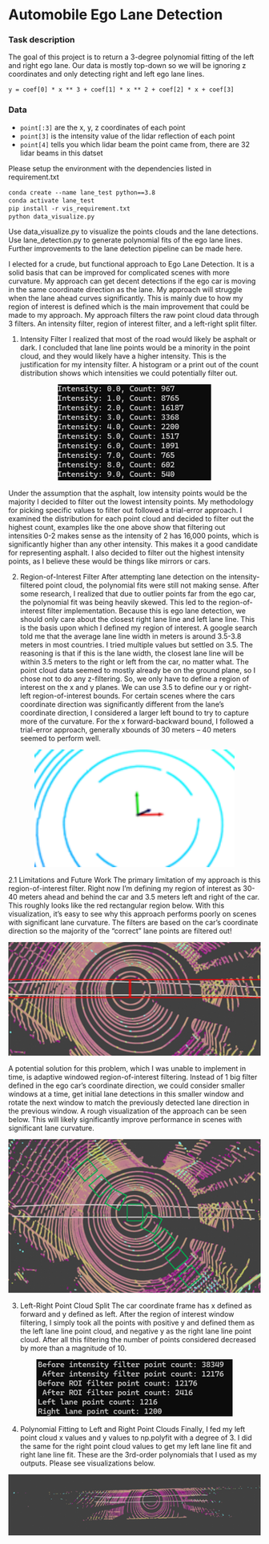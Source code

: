 # Automobile Ego Lane Detection


### Task description

The goal of this project is to return a 3-degree polynomial fitting of the left and right ego lane. Our data is mostly top-down so we will be ignoring z coordinates and only detecting right and left ego lane lines.
```
y = coef[0] * x ** 3 + coef[1] * x ** 2 + coef[2] * x + coef[3]
```

### Data 

+ `point[:3]` are the x, y, z coordinates of each point
+ `point[3]` is the intensity value of the lidar reflection of each point
+ `point[4]` tells you which lidar beam the point came from, there are 32 lidar beams in this datset

Please setup the environment with the dependencies listed in requirement.txt
```
conda create --name lane_test python==3.8
conda activate lane_test
pip install -r vis_requirement.txt
python data_visualize.py
```
Use data_visualize.py to visualize the points clouds and the lane detections.
Use lane_detection.py to generate polynomial fits of the ego lane lines. Further improvements to the lane detection pipeline can be made here.


I elected for a crude, but functional approach to Ego Lane Detection. It is a solid basis that can be improved for complicated scenes with more curvature. My approach can get decent detections if the ego car is moving in the same coordinate direction as the lane. My approach will struggle when the lane ahead curves significantly. This is mainly due to how my region of interest is defined which is the main improvement that could be made to my approach. My approach filters the raw point cloud data through 3 filters. An intensity filter, region of interest filter, and a left-right split filter. 

1.	Intensity Filter
I realized that most of the road would likely be asphalt or dark. I concluded that lane line points would be a minority in the point cloud, and they would likely have a higher intensity. This is the justification for my intensity filter. A histogram or a print out of the count distribution shows which intensities we could potentially filter out.

<p align="center">
  <img src="images/intensity_distribution.png" alt="Point Intensity Count Distribution">
</p>

Under the assumption that the asphalt, low intensity points would be the majority I decided to filter out the lowest intensity points. My methodology for picking specific values to filter out followed a trial-error approach. I examined the distribution for each point cloud and decided to filter out the highest count, examples like the one above show that filtering out intensities 0-2 makes sense as the intensity of 2 has 16,000 points, which is significantly higher than any other intensity. This makes it a good candidate for representing asphalt. I also decided to filter out the highest intensity points, as I believe these would be things like mirrors or cars. 




2.	Region-of-Interest Filter
After attempting lane detection on the intensity-filtered point cloud, the polynomial fits were still not making sense. After some research, I realized that due to outlier points far from the ego car, the polynomial fit was being heavily skewed. This led to the region-of-interest filter implementation. 
Because this is ego lane detection, we should only care about the closest right lane line and left lane line. This is the basis upon which I defined my region of interest. A google search told me that the average lane line width in meters is around 3.5-3.8 meters in most countries. I tried multiple values but settled on 3.5. The reasoning is that if this is the lane width, the closest lane line will be within 3.5 meters to the right or left from the car, no matter what. The point cloud data seemed to mostly already be on the ground plane, so I chose not to do any z-filtering. So, we only have to define a region of interest on the x and y planes. We can use 3.5 to define our y or right-left region-of-interest bounds. For certain scenes where the cars coordinate direction was significantly different from the lane’s coordinate direction, I considered a larger left bound to try to capture more of the curvature. For the x forward-backward bound, I followed a trial-error approach, generally xbounds of 30 meters – 40 meters seemed to perform well.
 
<p align="center">
  <img src="images/coordinate_system.png" alt="Coordinate system of ego car and point cloud" width="400">
</p>


2.1 Limitations and Future Work
The primary limitation of my approach is this region-of-interest filter. Right now I’m defining my region of interest as 30-40 meters ahead and behind the car and 3.5 meters left and right of the car. This roughly looks like the red rectangular region below. With this visualization, it’s easy to see why this approach performs poorly on scenes with significant lane curvature. The filters are based on the car’s coordinate direction so the majority of the “correct” lane points are filtered out!
 
<p align="center">
  <img src="images/current_approach.png" alt="Current Region-of-Interest">
</p>

A potential solution for this problem, which I was unable to implement in time, is adaptive windowed region-of-interest filtering. Instead of 1 big filter defined in the ego car’s coordinate direction, we could consider smaller windows at a time, get initial lane detections in this smaller window and rotate the next window to match the previously detected lane direction in the previous window. A rough visualization of the approach can be seen below. This will likely significantly improve performance in scenes with significant lane curvature.

 
<p align="center">
  <img src="images/proposed_approach.png" alt="Proposed Windowed Region-of-Interest approach">
</p>

3.	Left-Right Point Cloud Split
The car coordinate frame has x defined as forward and y defined as left. After the region of interest window filtering, I simply took all the points with positive y and defined them as the left lane line point cloud, and negative y as the right lane line point cloud. After all this filtering the number of points considered decreased by more than a magnitude of 10.

<p align="center">
  <img src="images/pointcount.png" alt="Point count order of magnitude smaller after filtering">
</p>

4.	Polynomial Fitting to Left and Right Point Clouds
Finally, I fed my left point cloud x values and y values to np.polyfit with a degree of 3. I did the same for the right point cloud values to get my left lane line fit and right lane line fit. These are the 3rd-order polynomials that I used as my outputs. Please see visualizations below.

<p align="center">
  <img src="images/result0.png" alt="Scene 0 Lane Detection Result">
</p>


